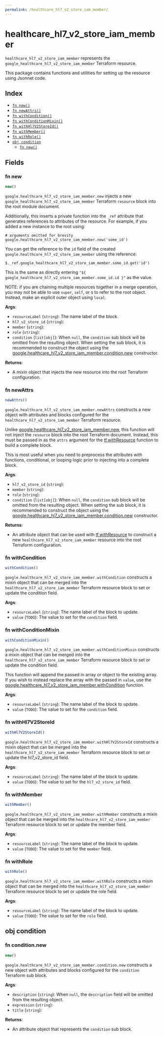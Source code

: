 ```yaml
---
permalink: /healthcare_hl7_v2_store_iam_member/
---
```


# healthcare_hl7_v2_store_iam_member

`healthcare_hl7_v2_store_iam_member` represents the `google_healthcare_hl7_v2_store_iam_member` Terraform resource.



This package contains functions and utilities for setting up the resource using Jsonnet code.


## Index

* [`fn new()`](#fn-new)
* [`fn newAttrs()`](#fn-newattrs)
* [`fn withCondition()`](#fn-withcondition)
* [`fn withConditionMixin()`](#fn-withconditionmixin)
* [`fn withHl7V2StoreId()`](#fn-withhl7v2storeid)
* [`fn withMember()`](#fn-withmember)
* [`fn withRole()`](#fn-withrole)
* [`obj condition`](#obj-condition)
  * [`fn new()`](#fn-conditionnew)

## Fields

### fn new

```ts
new()
```


`google.healthcare_hl7_v2_store_iam_member.new` injects a new `google_healthcare_hl7_v2_store_iam_member` Terraform `resource`
block into the root module document.

Additionally, this inserts a private function into the `_ref` attribute that generates references to attributes of the
resource. For example, if you added a new instance to the root using:

    # arguments omitted for brevity
    google.healthcare_hl7_v2_store_iam_member.new('some_id')

You can get the reference to the `id` field of the created `google.healthcare_hl7_v2_store_iam_member` using the reference:

    $._ref.google_healthcare_hl7_v2_store_iam_member.some_id.get('id')

This is the same as directly entering `"${ google_healthcare_hl7_v2_store_iam_member.some_id.id }"` as the value.

NOTE: if you are chaining multiple resources together in a merge operation, you may not be able to use `super`, `self`,
or `$` to refer to the root object. Instead, make an explicit outer object using `local`.

**Args**:
  - `resourceLabel` (`string`): The name label of the block.
  - `hl7_v2_store_id` (`string`): 
  - `member` (`string`): 
  - `role` (`string`): 
  - `condition` (`list[obj]`):  When `null`, the `condition` sub block will be omitted from the resulting object. When setting the sub block, it is recommended to construct the object using the [google.healthcare_hl7_v2_store_iam_member.condition.new](#fn-healthcarehl7v2storeiammemberconditionnew) constructor.

**Returns**:
- A mixin object that injects the new resource into the root Terraform configuration.


### fn newAttrs

```ts
newAttrs()
```


`google.healthcare_hl7_v2_store_iam_member.newAttrs` constructs a new object with attributes and blocks configured for the `healthcare_hl7_v2_store_iam_member`
Terraform resource.

Unlike [google.healthcare_hl7_v2_store_iam_member.new](#fn-healthcarehl7v2storeiammembernew), this function will not inject the `resource`
block into the root Terraform document. Instead, this must be passed in as the `attrs` argument for the
[tf.withResource](https://github.com/tf-libsonnet/core/tree/main/docs#fn-withresource) function to build a complete block.

This is most useful when you need to preprocess the attributes with functions, conditional, or looping logic prior to
injecting into a complete block.

**Args**:
  - `hl7_v2_store_id` (`string`): 
  - `member` (`string`): 
  - `role` (`string`): 
  - `condition` (`list[obj]`):  When `null`, the `condition` sub block will be omitted from the resulting object. When setting the sub block, it is recommended to construct the object using the [google.healthcare_hl7_v2_store_iam_member.condition.new](#fn-healthcarehl7v2storeiammemberconditionnew) constructor.

**Returns**:
  - An attribute object that can be used with [tf.withResource](https://github.com/tf-libsonnet/core/tree/main/docs#fn-withresource) to construct a new `healthcare_hl7_v2_store_iam_member` resource into the root Terraform configuration.


### fn withCondition

```ts
withCondition()
```

`google.healthcare_hl7_v2_store_iam_member.withCondition` constructs a mixin object that can be merged into the `healthcare_hl7_v2_store_iam_member`
Terraform resource block to set or update the condition field.



**Args**:
  - `resourceLabel` (`string`): The name label of the block to update.
  - `value` (`TODO`): The value to set for the `condition` field.


### fn withConditionMixin

```ts
withConditionMixin()
```

`google.healthcare_hl7_v2_store_iam_member.withConditionMixin` constructs a mixin object that can be merged into the `healthcare_hl7_v2_store_iam_member`
Terraform resource block to set or update the condition field.

This function will append the passed in array or object to the existing array. If you wish
to instead replace the array with the passed in `value`, use the [google.healthcare_hl7_v2_store_iam_member.withCondition](TODO)
function.


**Args**:
  - `resourceLabel` (`string`): The name label of the block to update.
  - `value` (`TODO`): The value to set for the `condition` field.


### fn withHl7V2StoreId

```ts
withHl7V2StoreId()
```

`google.healthcare_hl7_v2_store_iam_member.withHl7V2StoreId` constructs a mixin object that can be merged into the `healthcare_hl7_v2_store_iam_member`
Terraform resource block to set or update the hl7_v2_store_id field.



**Args**:
  - `resourceLabel` (`string`): The name label of the block to update.
  - `value` (`TODO`): The value to set for the `hl7_v2_store_id` field.


### fn withMember

```ts
withMember()
```

`google.healthcare_hl7_v2_store_iam_member.withMember` constructs a mixin object that can be merged into the `healthcare_hl7_v2_store_iam_member`
Terraform resource block to set or update the member field.



**Args**:
  - `resourceLabel` (`string`): The name label of the block to update.
  - `value` (`TODO`): The value to set for the `member` field.


### fn withRole

```ts
withRole()
```

`google.healthcare_hl7_v2_store_iam_member.withRole` constructs a mixin object that can be merged into the `healthcare_hl7_v2_store_iam_member`
Terraform resource block to set or update the role field.



**Args**:
  - `resourceLabel` (`string`): The name label of the block to update.
  - `value` (`TODO`): The value to set for the `role` field.


## obj condition



### fn condition.new

```ts
new()
```


`google.healthcare_hl7_v2_store_iam_member.condition.new` constructs a new object with attributes and blocks configured for the `condition`
Terraform sub block.



**Args**:
  - `description` (`string`):  When `null`, the `description` field will be omitted from the resulting object.
  - `expression` (`string`): 
  - `title` (`string`): 

**Returns**:
  - An attribute object that represents the `condition` sub block.

